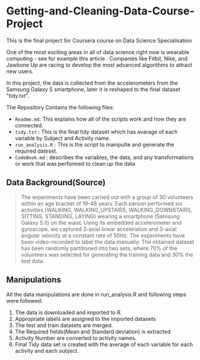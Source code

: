 # Getting-and-Cleaning-Data-Course-Project
This is the final project for Coursera course on Data Science Specialisation

One of the most exciting areas in all of data science right now is wearable computing - see for example this article . Companies like Fitbit, Nike, and Jawbone Up are racing to develop the most advanced algorithms to attract new users.

In this project, the data is collected from the accelerometers from the Samsung Galaxy S smartphone, later it is reshaped to the final dataset "tidy.txt".

The Repository Contains the following files:
- `Readme.md`: This explains how all of the scripts work and how they are connected. 
- `tidy.txt` : This is the final tidy dataset which has avarage of each variable by Subject and Activity name.
- `run_analysis.R` : This is the script to manipulte and generate the required dateset.
- `CodeBook.md` : describes the variables, the data, and any transformations or work that was performed to clean up the data


## Data Background(Source)
>The experiments have been carried out with a group of 30 volunteers within an age bracket of 19-48 years. Each person performed six activities (WALKING, WALKING_UPSTAIRS, WALKING_DOWNSTAIRS, SITTING, STANDING, LAYING) wearing a smartphone (Samsung Galaxy S II) on the waist. Using its embedded accelerometer and gyroscope, we captured 3-axial linear acceleration and 3-axial angular velocity at a constant rate of 50Hz. The experiments have been video-recorded to label the data manually. The obtained dataset has been randomly partitioned into two sets, where 70% of the volunteers was selected for generating the training data and 30% the test data. 

## Manipulations

All the data manipulations are done in run_analysis.R and following steps were followed:

1. The data is downloaded and imported to R.
2. Appropriate labels are assigned to the imported datasets
3. The test and train datasets are merged.
4. The Required fields(Mean and Standard deviation) is extracted
5. Activity Number are converted to activity names.
6. Final Tidy data set is created with the average of each variable for each activity and each subject.
